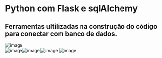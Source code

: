 # Python com Flask e sqlAlchemy

## Ferramentas ultilizadas na construção do código para conectar com banco de dados.

![image](https://user-images.githubusercontent.com/95715855/208265470-f1d74da0-d71c-471b-840e-b76698d91806.png)              
![image](https://user-images.githubusercontent.com/95715855/208265428-fb6b5f0f-bdd8-423d-ab93-2ad2379b2ca3.png)![image](https://user-images.githubusercontent.com/95715855/208265306-99f9746e-8d81-4979-b253-240ff6d8a1c8.png)
![image](https://user-images.githubusercontent.com/95715855/208265647-c50841c4-a63c-4909-a6d6-ca03954f05eb.png)
![image](https://user-images.githubusercontent.com/95715855/208265417-5b4081cc-c57f-4ccc-97aa-77012808778f.png)








